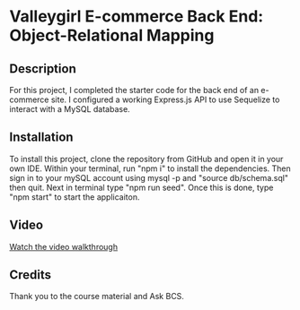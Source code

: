 # Valleygirl E-commerce Back End: Object-Relational Mapping

## Description

For this project, I completed the starter code for the back end of an e-commerce site. I configured a working Express.js API to use Sequelize to interact with a MySQL database.

## Installation

To install this project, clone the repository from GitHub and open it in your own IDE. Within your terminal, run "npm i" to install the dependencies. Then sign in to your mySQL account using mysql -p and "source db/schema.sql" then quit. Next in terminal type "npm run seed". Once this is done, type "npm start" to start the applicaiton.

## Video

[Watch the video walkthrough](https://drive.google.com/file/d/1YY-bg6bvedwBewy59vNNZJHBXRRhlncv/view?usp=sharing)

## Credits

Thank you to the course material and Ask BCS.
